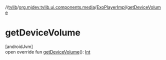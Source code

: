 //[tvlib](../../../index.md)/[org.mjdev.tvlib.ui.components.media](../index.md)/[ExoPlayerImpl](index.md)/[getDeviceVolume](get-device-volume.md)

# getDeviceVolume

[androidJvm]\
open override fun [getDeviceVolume](get-device-volume.md)(): [Int](https://kotlinlang.org/api/latest/jvm/stdlib/kotlin/-int/index.html)
